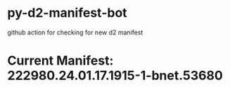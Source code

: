 # py-d2-manifest-bot
github action for checking for new d2 manifest

# Current Manifest: 222980.24.01.17.1915-1-bnet.53680